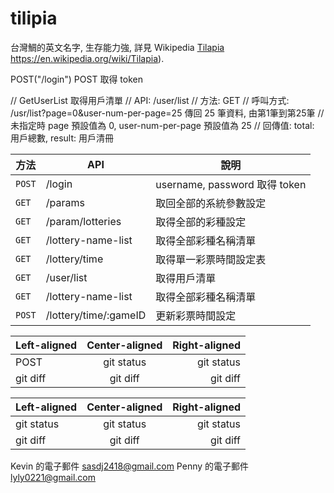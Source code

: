 
# tilipia
台灣鯛的英文名字, 生存能力強, 詳見 Wikipedia [Tilapia]() https://en.wikipedia.org/wiki/Tilapia).


POST("/login")
POST 取得 token

// GetUserList 取得用戶清單
// API: /user/list
// 方法: GET
// 呼叫方式: /usr/list?page=0&user-num-per-page=25 傳回 25 筆資料, 由第1筆到第25筆
// 未指定時 page 預設值為 0, user-num-per-page 預設值為 25
// 回傳值: total: 用戶總數, result: 用戶清冊

| 方法 | API | 說明 |
| --- | --- | --- |
| `POST` | /login | username, password 取得 token |
| `GET` | /params | 取回全部的系統參數設定 |
| `GET` | /param/lotteries | 取得全部的彩種設定 |
| `GET` | /lottery-name-list | 取得全部彩種名稱清單 |
| `GET` | /lottery/time | 取得單一彩票時間設定表 |
| `GET` | /user/list | 取得用戶清單 |
| `GET` | /lottery-name-list | 取得全部彩種名稱清單 |
| `POST` | /lottery/time/:gameID | 更新彩票時間設定 |






| Left-aligned | Center-aligned | Right-aligned |
| :---         |     :---:      |          ---: |
| POST   | git status     | git status    |
| git diff     | git diff       | git diff      |


| Left-aligned | Center-aligned | Right-aligned |
| :---         |     :---:      |          ---: |
| git status   | git status     | git status    |
| git diff     | git diff       | git diff      |

Kevin 的電子郵件 sasdj2418@gmail.com
Penny 的電子郵件 lyly0221@gmail.com


